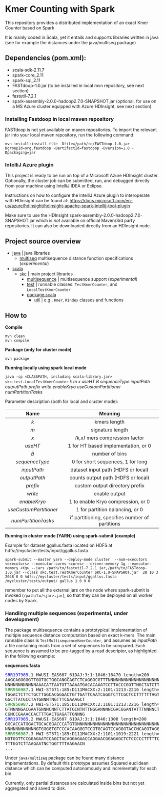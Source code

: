 # Kmer Counting with Spark
This repository provides a distributed implementation of an exact Kmer Counter based on Spark

It is mainly coded in Scala, yet it entails and supports libraries written in java (see for example the distances under the java/multiseq package)

## Dependencies (pom.xml):
- scala-sdk-2.11.7
- spark-core_2.11
- spark-sql_2.11
- FASTdoop-1.0.jar (to be installed in local mvn repository, see next section)
- fastutil-7.2.1
- spark-assembly-2.0.0-hadoop2.7.0-SNAPSHOT.jar (optional, for use on a MS Azure cluster equipped with Azure HDInsight, see next section)


### Installing Fastdoop in local maven repository ###
FASTdoop is not yet available on maven repositories. To import the relevant jar into your local maven repository, run the following command:
```
mvn install:install-file -Dfile=/path/to/FASTdoop-1.0.jar -DgroupId=org.fastdoop -DartifactId=fastdoop -Dversion=1.0 -Dpackaging=jar
```


### IntelliJ Azure plugin ###
This project is ready to be run on top of a Microsoft Azure HDInsight cluster.
Optionally, the cluster job can be submitted, run, and debugged directly from your machine using IntelliJ IDEA or Eclipse.

Instructions on how to configure the IntelliJ Azure plugin to interoperate with HDinsight can be found at:
https://docs.microsoft.com/en-us/azure/hdinsight/hdinsight-apache-spark-intellij-tool-plugin

Make sure to use the HDInsight spark-assembly-2.0.0-hadoop2.7.0-SNAPSHOT.jar which is *not*
available on official Maven/3rd party repositories.
It can also be downloaded directly from an HDInsight node.


## Project source overview ##

 
* [java](./src/java) | java libraries
    * [multiseq](./src/java/multiseq) multisequence distance function specifications (_experimental_)
* [scala](./src/scala) 
    * [skc](./src/scala/skc) | main project libraries
        * [multisequence](./src/scala/skc/multisequence) | multisequence support (_experimental_)
        * [test](./src/scala/skc/test) | runnable classes: `TestKmerCounter`, and `LocalTestKmerCounter`
        * [package.scala](./src/scala/skc/package.scala)
            * [util](./src/scala/skc/package.scala.util) | e.g., `Kmer`, `RIndex` classes and functions



## How to ##

**Compile**
```
mvn clean
mvn compile
```

**Package (only for cluster mode)**
```
mvn package
```

**Running locally using spark local mode**

`java -cp <CLASSPATH, including scala-library.jar> skc.test.LocalTestKmerCounter` _k m x useHT B sequenceType inputPath outputPath prefix write enableKryo useCustomPartitioner numPartitionTasks_

Parameter description (both for local and cluster mode):

| Name        | Meaning  |
| :-------------: |:-------------:|
|_k_ | kmers length|
|_m_ | signature length|
|_x_| _(k,x)_ mers compression factor|
|_useHT_ | 1 for HT based implementation, or 0|
|_B_| number of bins|
|_sequenceType_| 0 for short sequences, 1 for long|
|_inputPath_| dataset input path (HDFS or local)|
|_outputPath_| counts output path (HDFS or local)|
|_prefix_|custom output directory prefix|
|_write_| enable output|
|_enableKryo_| 1 to enable Kryo compression, or 0|
|_useCustomPartitioner_| 1 for partition balancing, or 0|
|_numPartitionTasks_| if partitioning, specifies number of partitions|


**Running in cluster mode (YARN) using spark-submit (example)**

Example for dataset ggallus.fasta located on HDFS at hdfs://mycluster/tests/input/ggallus.fasta

```
spark-submit --master yarn --deploy-mode cluster  --num-executors <executors> --executor-cores <cores> --driver-memory 1g --executor-memory <Xg> --jars /path/to/fastutil-7.2.1.jar,/path/to/FASTdoop-1.0.jar --class skc.test.TestKmerCounter SKC-1.0-SNAPSHOT.jar  28 10 3 2048 0 0 hdfs://mycluster/tests/input/ggallus.fasta /mycluster/tests/output/ gallus 1 0 0 0

```

remember to put all the external jars on the node where spark-submit is invoked (`/path/to/<jar>.jar`), so that they can be deployed on all worker nodes by Spark.


### Handling multiple sequences (experimental, under development) ###

The package multisequence contains a prototypical implementation of multiple sequence distance computation based on exact k-mers.
The main runnable class is `TestMultisequenceKmerCounter`, and assumes as _inputPath_ a file containing reads from a set of sequences to be compared.
Each sequence is assumed to be pre-tagged by a read descriptor, as highlighted in the following example:

**sequences.fasta**

<pre>
<span style="color:blue;">SRR197985</span>.1 HWUSI-EAS687_61DAJ:3:1:1046:16470 length=200
AAGCAGGGGGTTGGTGCTGGCANGCAGTCTCAGGGCGTTTNNNNNNNNNNNNNNNNNNNNNNNNNNNNNNNNNNNNNNNNNNNNNNNNNNNNNNNNNNNN
NNNNNNNNNNNNAAACATTAATGTTAAAATGACACAAATCCTTACCCGGTTNGCTATCTTTTCCNNNNNNNNANNNNTGNNGNTNGCNNNAATGCCNTTG
<span style="color:green;">SRR956987</span>.1 HWI-ST571:185:D111MACXX:2:1101:1213:2216 length=101
TGGACTCTTCTGCTTGGCACGGGACTGTTGATTCAATCGGGTCTTCGCTCCTTTTTTAGTCCACCTTTTC
GGCTTATGCCTATGNNNTNGTTTCGAAAGCT
<span style="color:green;">SRR956987</span>.2 HWI-ST571:185:D111MACXX:2:1101:1213:2216 length=101
GTNNNNGACGAATGNNNCNNTCTTATGCNTNTTNGGANNNNCGACGGANTATTTNNNNCTTTTTTCTCNN
CGNCCGAAACCACTTTGACTGAGATTGNNNG
<span style="color:blue;">SRR197985</span>.2 HWUSI-EAS687_61DAJ:3:1:1046:1308 length=200
GGCACCATGGACTGCACGGACCCATGTGNNNNNNNNNNNNNNNNNNNNNNNNNNNNNNNNNNNNNNNNNNNNNNNNNNNNNNNNNNNNNNNNNNNNNNNN
NNNNNNNNNNNNGTGGGGTGTCCCACAAGGGTCCGTGCAGTCCAGGGTACCNCAGGTAGGGTCTCNNNNNNNTNNNCTGCCCCATCTGCNTCCCAGNACA
<span style="color:green;">SRR956987</span>.3 HWI-ST571:185:D111MACXX:2:1101:1019:2221 length=101
NGTGGTTCCGGAGAATCCAGCTACAGGAGAACCAGGAACGGAGAGCTCTCCCCCTTTTTCCGCCCGACTC
TTTGGTCTTAAGAATNCTGGTTTTAAGAACN
...
</pre>

Under `java/multiseq` package can be found many distance implementations. By default this prototype assumes Squared euclidean distance which can be computed autonomously and incrementally for each bin.


Currently, only partial distances are calculated inside bins but not yet aggregated and saved to disk.
